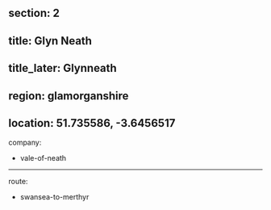 section: 2
----
title: Glyn Neath
----
title_later: Glynneath
----
region: glamorganshire
----
location: 51.735586, -3.6456517
----
company:
- vale-of-neath
----
route:
- swansea-to-merthyr
